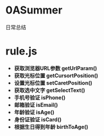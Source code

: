 # 0ASummer
日常总结

# rule.js
- **获取浏览器URL参数 getUrlParam()**
- **获取光标位置 getCursortPosition()**
- **设置光标位置 setCaretPosition()**
- **获取选中文字 getSelectText()**
- **手机号验证 isPhone()**
- **邮箱验证 isEmail()**
- **年龄验证 isAge()**
- **身份证验证 isCard()**
- **根据生日得到年龄 birthToAge()**
